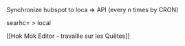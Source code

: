 
Synchronize hubspot to loca
 => API (every n times by CRON)

searhc= > local

[[Hok Mok Editor - travaille sur les Quêtes]]

